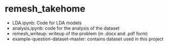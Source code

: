 # remesh_takehome

- LDA.ipynb: Code for LDA models
- analysis,ipynb: code for the analysis of the dataset
- remesh_writeup: writeup of the problem (in .docx and .pdf form)
- example-question-dataset-master: contains dataset used in this project
